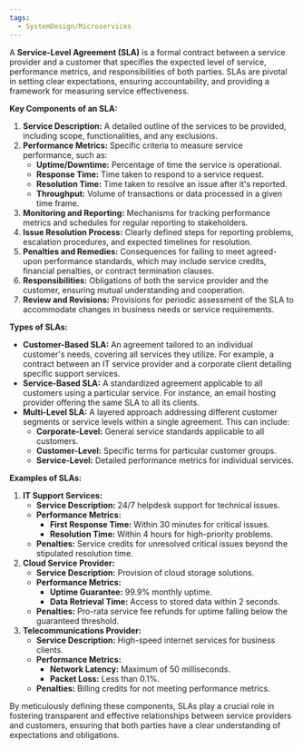 ```yaml
---
tags:
  - SystemDesign/Microservices
---
```

A **Service-Level Agreement (SLA)** is a formal contract between a service provider and a customer that specifies the expected level of service, performance metrics, and responsibilities of both parties. SLAs are pivotal in setting clear expectations, ensuring accountability, and providing a framework for measuring service effectiveness.

**Key Components of an SLA:**

1. **Service Description:** A detailed outline of the services to be provided, including scope, functionalities, and any exclusions.
2. **Performance Metrics:** Specific criteria to measure service performance, such as:
    - **Uptime/Downtime:** Percentage of time the service is operational.
    - **Response Time:** Time taken to respond to a service request.
    - **Resolution Time:** Time taken to resolve an issue after it's reported.
    - **Throughput:** Volume of transactions or data processed in a given time frame.
3. **Monitoring and Reporting:** Mechanisms for tracking performance metrics and schedules for regular reporting to stakeholders.
4. **Issue Resolution Process:** Clearly defined steps for reporting problems, escalation procedures, and expected timelines for resolution.
5. **Penalties and Remedies:** Consequences for failing to meet agreed-upon performance standards, which may include service credits, financial penalties, or contract termination clauses.
6. **Responsibilities:** Obligations of both the service provider and the customer, ensuring mutual understanding and cooperation.
7. **Review and Revisions:** Provisions for periodic assessment of the SLA to accommodate changes in business needs or service requirements.


**Types of SLAs:**

- **Customer-Based SLA:** An agreement tailored to an individual customer's needs, covering all services they utilize. For example, a contract between an IT service provider and a corporate client detailing specific support services.
- **Service-Based SLA:** A standardized agreement applicable to all customers using a particular service. For instance, an email hosting provider offering the same SLA to all its clients.
- **Multi-Level SLA:** A layered approach addressing different customer segments or service levels within a single agreement. This can include:
    - **Corporate-Level:** General service standards applicable to all customers.
    - **Customer-Level:** Specific terms for particular customer groups.
    - **Service-Level:** Detailed performance metrics for individual services.

**Examples of SLAs:**

1. **IT Support Services:**
    - **Service Description:** 24/7 helpdesk support for technical issues.
    - **Performance Metrics:**
        - **First Response Time:** Within 30 minutes for critical issues.
        - **Resolution Time:** Within 4 hours for high-priority problems.
    - **Penalties:** Service credits for unresolved critical issues beyond the stipulated resolution time.
2. **Cloud Service Provider:**
    - **Service Description:** Provision of cloud storage solutions.
    - **Performance Metrics:**
        - **Uptime Guarantee:** 99.9% monthly uptime.
        - **Data Retrieval Time:** Access to stored data within 2 seconds.
    - **Penalties:** Pro-rata service fee refunds for uptime falling below the guaranteed threshold.
3. **Telecommunications Provider:**
    - **Service Description:** High-speed internet services for business clients.
    - **Performance Metrics:**
        - **Network Latency:** Maximum of 50 milliseconds.
        - **Packet Loss:** Less than 0.1%.
    - **Penalties:** Billing credits for not meeting performance metrics.

By meticulously defining these components, SLAs play a crucial role in fostering transparent and effective relationships between service providers and customers, ensuring that both parties have a clear understanding of expectations and obligations.